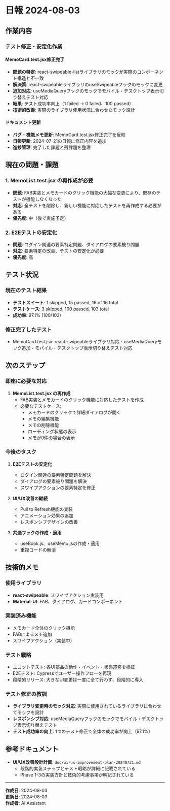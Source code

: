 # 日報 2024-08-03

## 作業内容

### テスト修正・安定化作業

#### MemoCard.test.jsx修正完了
- **問題の特定**: react-swipeable-listライブラリのモックが実際のコンポーネント構造と不一致
- **解決策**: react-swipeableライブラリのuseSwipeableフックのモックに変更
- **追加対応**: useMediaQueryフックのモックでモバイル・デスクトップ表示切り替えテスト対応
- **結果**: テスト成功率向上（1 failed → 0 failed、100 passed）
- **技術的改善**: 実際のライブラリ使用状況に合わせたモック設計

#### ドキュメント更新
- **バグ・機能メモ更新**: MemoCard.test.jsx修正完了を反映
- **日報更新**: 2024-07-21の日報に修正内容を追加
- **進捗管理**: 完了した課題と残課題を整理

## 現在の問題・課題

### 1. MemoList.test.jsx の再作成が必要
- **問題**: FAB実装とメモカードのクリック機能の大幅な変更により、既存のテストが機能しなくなった
- **対応**: 全テストを削除し、新しい機能に対応したテストを再作成する必要がある
- **優先度**: 中（後で実施予定）

### 2. E2Eテストの安定化
- **問題**: ログイン関連の要素特定問題、ダイアログの要素被り問題
- **対応**: 要素特定の改善、テストの安定化が必要
- **優先度**: 高

## テスト状況

### 現在のテスト結果
- **テストスイート**: 1 skipped, 15 passed, 16 of 16 total
- **テストケース**: 3 skipped, 100 passed, 103 total
- **成功率**: 97.1% (100/103)

### 修正完了したテスト
- MemoCard.test.jsx: react-swipeableライブラリ対応・useMediaQueryモック追加・モバイル・デスクトップ表示切り替えテスト対応

## 次のステップ

### 即座に必要な対応
1. **MemoList.test.jsx の再作成**
   - FAB実装とメモカードのクリック機能に対応したテストを作成
   - 必要なテストケース:
     - メモカードのクリックで詳細ダイアログが開く
     - メモの編集機能
     - メモの削除機能
     - ローディング状態の表示
     - メモが0件の場合の表示

### 今後のタスク
1. **E2Eテストの安定化**
   - ログイン関連の要素特定問題を解決
   - ダイアログの要素被り問題を解決
   - スワイプアクションの要素特定を修正

2. **UI/UX改善の継続**
   - Pull to Refresh機能の実装
   - アニメーション効果の追加
   - レスポンシブデザインの改善

3. **共通フックの作成・適用**
   - useBook.js、useMemo.jsの作成・適用
   - 重複コードの解消

## 技術的メモ

### 使用ライブラリ
- **react-swipeable**: スワイプアクション実装用
- **Material-UI**: FAB、ダイアログ、カードコンポーネント

### 実装済み機能
- メモカード全体のクリック機能
- FABによるメモ追加
- スワイプアクション（実装中）

### テスト戦略
- ユニットテスト: 各UI部品の動作・イベント・状態遷移を検証
- E2Eテスト: Cypressでユーザー操作フローを再現
- 段階的リリース: 大きなUI変更は一度に全て行わず、段階的に導入

### テスト修正の教訓
- **ライブラリ変更時のモック対応**: 実際に使用されているライブラリに合わせてモックを設計
- **レスポンシブ対応**: useMediaQueryフックのモックでモバイル・デスクトップ表示切り替えテスト
- **テスト成功率の向上**: 1つのテスト修正で全体の成功率が向上（97.1%）

## 参考ドキュメント

- **UI/UX改善設計計画**: `doc/ui-ux-improvement-plan-20240721.md`
  - 段階的実装ステップとテスト戦略が詳細に記載されている
  - Phase 1-3の実装方針と技術的考慮事項が明記されている

---

**作成日**: 2024-08-03  
**更新日**: 2024-08-03  
**作成者**: AI Assistant 